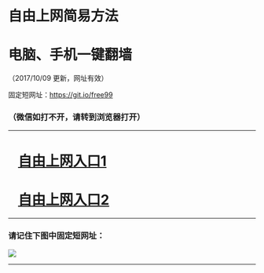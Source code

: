 ﻿# 自由上网简易方法

# 电脑、手机一键翻墙

（2017/10/09 更新，网址有效）

固定短网址：https://git.io/free99

### （微信如打不开，请转到浏览器打开）


***





# &nbsp;&nbsp; <a href="http://ft202965512.fwq-tz-1001.info/fwqtz01.html?t=100900115093 " target="_blank">自由上网入口1</a>
# &nbsp;&nbsp; <a href="http://ft2571231161.fwq-tz-1002.info/fwqtz02.html?t=10090014425 " target="_blank">自由上网入口2</a>
***

### 请记住下图中固定短网址：

<img src="https://s3-us-west-2.amazonaws.com/fwq-1001/yjfq-20170905okok.png" /> 


***

